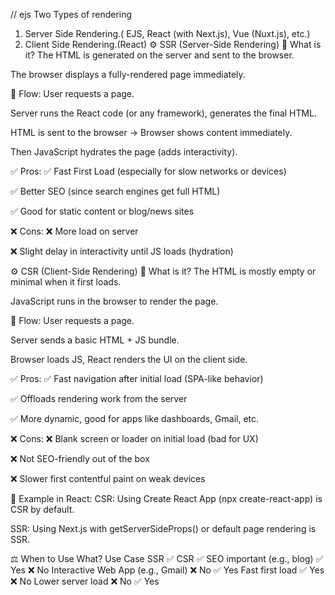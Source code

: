 // ejs
Two Types of rendering
1. Server Side Rendering.(	EJS, React (with Next.js), Vue (Nuxt.js), etc.)
1. Client Side Rendering.(React)
⚙️ SSR (Server-Side Rendering)
🧠 What is it?
The HTML is generated on the server and sent to the browser.

The browser displays a fully-rendered page immediately.

🚀 Flow:
User requests a page.

Server runs the React code (or any framework), generates the final HTML.

HTML is sent to the browser → Browser shows content immediately.

Then JavaScript hydrates the page (adds interactivity).

✅ Pros:
✅ Fast First Load (especially for slow networks or devices)

✅ Better SEO (since search engines get full HTML)

✅ Good for static content or blog/news sites

❌ Cons:
❌ More load on server

❌ Slight delay in interactivity until JS loads (hydration)

⚙️ CSR (Client-Side Rendering)
🧠 What is it?
The HTML is mostly empty or minimal when it first loads.

JavaScript runs in the browser to render the page.

🚀 Flow:
User requests a page.

Server sends a basic HTML + JS bundle.

Browser loads JS, React renders the UI on the client side.

✅ Pros:
✅ Fast navigation after initial load (SPA-like behavior)

✅ Offloads rendering work from the server

✅ More dynamic, good for apps like dashboards, Gmail, etc.

❌ Cons:
❌ Blank screen or loader on initial load (bad for UX)

❌ Not SEO-friendly out of the box

❌ Slower first contentful paint on weak devices

🧪 Example in React:
CSR:
Using Create React App (npx create-react-app) is CSR by default.

SSR:
Using Next.js with getServerSideProps() or default page rendering is SSR.

⚖️ When to Use What?
Use Case	SSR ✅	CSR ✅
SEO important (e.g., blog)	✅ Yes	❌ No
Interactive Web App (e.g., Gmail)	❌ No	✅ Yes
Fast first load	✅ Yes	❌ No
Lower server load	❌ No	✅ Yes